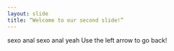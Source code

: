 ```yaml
---
layout: slide
title: “Welcome to our second slide!”
---
```

sexo anal sexo anal yeah
Use the left arrow to go back!
